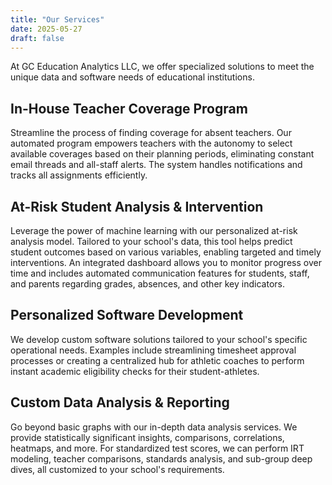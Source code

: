 ```yaml
---
title: "Our Services"
date: 2025-05-27
draft: false
---
```


At GC Education Analytics LLC, we offer specialized solutions to meet the unique data and software needs of educational institutions.

## In-House Teacher Coverage Program
Streamline the process of finding coverage for absent teachers. Our automated program empowers teachers with the autonomy to select available coverages based on their planning periods, eliminating constant email threads and all-staff alerts. The system handles notifications and tracks all assignments efficiently.

## At-Risk Student Analysis & Intervention
Leverage the power of machine learning with our personalized at-risk analysis model. Tailored to your school's data, this tool helps predict student outcomes based on various variables, enabling targeted and timely interventions. An integrated dashboard allows you to monitor progress over time and includes automated communication features for students, staff, and parents regarding grades, absences, and other key indicators.

## Personalized Software Development
We develop custom software solutions tailored to your school's specific operational needs. Examples include streamlining timesheet approval processes or creating a centralized hub for athletic coaches to perform instant academic eligibility checks for their student-athletes.

## Custom Data Analysis & Reporting
Go beyond basic graphs with our in-depth data analysis services. We provide statistically significant insights, comparisons, correlations, heatmaps, and more. For standardized test scores, we can perform IRT modeling, teacher comparisons, standards analysis, and sub-group deep dives, all customized to your school's requirements.